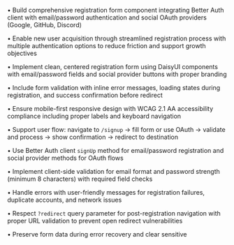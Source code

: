 • Build comprehensive registration form component integrating Better Auth client with email/password authentication and social OAuth providers (Google, GitHub, Discord)

• Enable new user acquisition through streamlined registration process with multiple authentication options to reduce friction and support growth objectives

• Implement clean, centered registration form using DaisyUI components with email/password fields and social provider buttons with proper branding

• Include form validation with inline error messages, loading states during registration, and success confirmation before redirect

• Ensure mobile-first responsive design with WCAG 2.1 AA accessibility compliance including proper labels and keyboard navigation

• Support user flow: navigate to `/signup` → fill form or use OAuth → validate and process → show confirmation → redirect to destination

• Use Better Auth client `signUp` method for email/password registration and social provider methods for OAuth flows

• Implement client-side validation for email format and password strength (minimum 8 characters) with required field checks

• Handle errors with user-friendly messages for registration failures, duplicate accounts, and network issues

• Respect `?redirect` query parameter for post-registration navigation with proper URL validation to prevent open redirect vulnerabilities

• Preserve form data during error recovery and clear sensitive